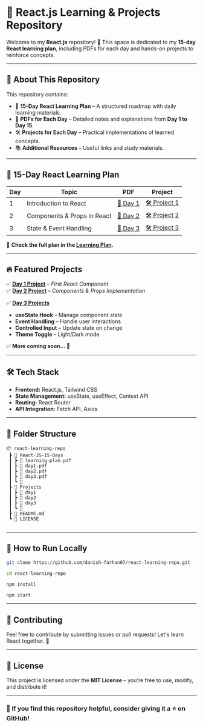 
# 🚀 React.js Learning & Projects Repository  

Welcome to my **React.js** repository! 🎉 This space is dedicated to my **15-day React learning plan**, including PDFs for each day and hands-on projects to reinforce concepts.  

---

## 📌 About This Repository  
This repository contains:  
- 📅 **15-Day React Learning Plan** – A structured roadmap with daily learning materials.  
- 📄 **PDFs for Each Day** – Detailed notes and explanations from **Day 1 to Day 15**.  
- 🛠 **Projects for Each Day** – Practical implementations of learned concepts.  
- 📚 **Additional Resources** – Useful links and study materials.  

---

## 📖 15-Day React Learning Plan  
| Day | Topic | PDF | Project |
|----|------|-----|---------|
| 1  | Introduction to React | [📄 Day 1](./React-JS-15-Days/day1.pdf) | [🛠 Project 1](./Projects/day1) |
| 2  | Components & Props in React | [📄 Day 2](./React-JS-15-Days/day2.pdf) | [🛠 Project 2](./Projects/day2) |
| 3  | State & Event Handling | [📄 Day 3](./React-JS-15-Days/day3.pdf) | [🛠 Project 3](./Projects/day3) |



📌 **Check the full plan in the [Learning Plan](./React-JS-15-Days/learning-plan.pdf).**

---

## 🔥 Featured Projects  
✅ **[Day 1 Project](./Projects/day1/src/Components)** – *First React Component*  
✅ **[Day 2 Project](./Projects/day2/src/Components)** – *Components & Props Implementation*

✅ **[Day 3 Projects](./Projects/day3/src/Components)**   
  - **useState Hook** – Manage component state  
  - **Event Handling** – Handle user interactions  
  - **Controlled Input** – Update state on change  
  - **Theme Toggle** – Light/Dark mode  

 
✅ **More coming soon... 🚀**  

---

## 🛠 Tech Stack  
- **Frontend:** React.js, Tailwind CSS  
- **State Management:** useState, useEffect, Context API  
- **Routing:** React Router  
- **API Integration:** Fetch API, Axios  

---

## 📂 Folder Structure  
```
📦 react-learning-repo 
 ┣ 📂 React-JS-15-Days  
 ┃ ┣ 📜 learning-plan.pdf  
 ┃ ┣ 📜 day1.pdf
 ┃ ┣ 📜 day2.pdf
 ┃ ┣ 📜 day3.pdf
 ┃ ┗ 📜
 ┣ 📂 Projects
 ┃ ┣ 📂 day1
 ┃ ┣ 📂 day2
 ┃ ┣ 📂 day3
 ┃ ┗ 📂
 ┣ 📜 README.md 
 ┗ 📜 LICENSE  
  
```

---

## 🚀 How to Run Locally  
```sh
git clone https://github.com/danish-farhan07/react-learning-repo.git  
```
```sh  
cd react-learning-repo  
```
```sh
npm install  
```
```sh
npm start  
```

---

## 🤝 Contributing  
Feel free to contribute by submitting issues or pull requests! Let's learn React together. 🚀  

---

## 📜 License  
This project is licensed under the **MIT License** – you're free to use, modify, and distribute it!  

---

### 🌟 If you find this repository helpful, consider giving it a ⭐ on GitHub!  

